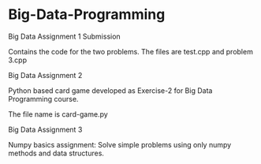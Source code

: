 # Big-Data-Programming

Big Data Assignment 1 Submission

Contains the code for the two problems. The files are test.cpp and problem 3.cpp


Big Data Assignment 2

Python based card game developed as Exercise-2 for Big Data Programming course.

The file name is card-game.py

Big Data Assignment 3

Numpy basics assignment: Solve simple problems using only numpy methods and data structures.
